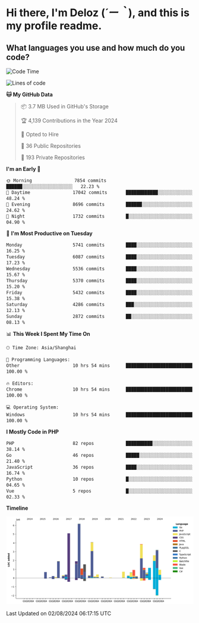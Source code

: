 # **Hi there, I'm Deloz (*´ー｀*), and this is my profile readme.**

## **What languages you use and how much do you code?**

<!--START_SECTION:waka-->
![Code Time](http://img.shields.io/badge/Code%20Time-4%2C502%20hrs%2030%20mins-blue)

![Lines of code](https://img.shields.io/badge/From%20Hello%20World%20I%27ve%20Written-40.5%20million%20lines%20of%20code-blue)

**🐱 My GitHub Data** 

> 📦 3.7 MB Used in GitHub's Storage 
 > 
> 🏆 4,139 Contributions in the Year 2024
 > 
> 💼 Opted to Hire
 > 
> 📜 36 Public Repositories 
 > 
> 🔑 193 Private Repositories 
 > 
**I'm an Early 🐤** 

```text
🌞 Morning                7854 commits        ██████░░░░░░░░░░░░░░░░░░░   22.23 % 
🌆 Daytime                17042 commits       ████████████░░░░░░░░░░░░░   48.24 % 
🌃 Evening                8696 commits        ██████░░░░░░░░░░░░░░░░░░░   24.62 % 
🌙 Night                  1732 commits        █░░░░░░░░░░░░░░░░░░░░░░░░   04.90 % 
```
📅 **I'm Most Productive on Tuesday** 

```text
Monday                   5741 commits        ████░░░░░░░░░░░░░░░░░░░░░   16.25 % 
Tuesday                  6087 commits        ████░░░░░░░░░░░░░░░░░░░░░   17.23 % 
Wednesday                5536 commits        ████░░░░░░░░░░░░░░░░░░░░░   15.67 % 
Thursday                 5370 commits        ████░░░░░░░░░░░░░░░░░░░░░   15.20 % 
Friday                   5432 commits        ████░░░░░░░░░░░░░░░░░░░░░   15.38 % 
Saturday                 4286 commits        ███░░░░░░░░░░░░░░░░░░░░░░   12.13 % 
Sunday                   2872 commits        ██░░░░░░░░░░░░░░░░░░░░░░░   08.13 % 
```


📊 **This Week I Spent My Time On** 

```text
🕑︎ Time Zone: Asia/Shanghai

💬 Programming Languages: 
Other                    10 hrs 54 mins      █████████████████████████   100.00 % 

🔥 Editors: 
Chrome                   10 hrs 54 mins      █████████████████████████   100.00 % 

💻 Operating System: 
Windows                  10 hrs 54 mins      █████████████████████████   100.00 % 
```

**I Mostly Code in PHP** 

```text
PHP                      82 repos            ██████████░░░░░░░░░░░░░░░   38.14 % 
Go                       46 repos            █████░░░░░░░░░░░░░░░░░░░░   21.40 % 
JavaScript               36 repos            ████░░░░░░░░░░░░░░░░░░░░░   16.74 % 
Python                   10 repos            █░░░░░░░░░░░░░░░░░░░░░░░░   04.65 % 
Vue                      5 repos             █░░░░░░░░░░░░░░░░░░░░░░░░   02.33 % 
```



**Timeline**

![Lines of Code chart](https://raw.githubusercontent.com/deloz/deloz/main/assets/bar_graph.png)


 Last Updated on 02/08/2024 06:17:15 UTC
<!--END_SECTION:waka-->
